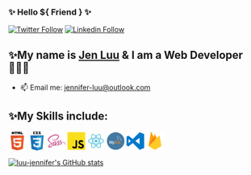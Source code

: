 ### ✨ Hello ${ Friend } ✨
[![Twitter Follow](https://img.shields.io/twitter/follow/jenCodes?style=social)](https://twitter.com/jenCodes) 
[![Linkedin Follow](https://img.shields.io/badge/jenCodes-blue?style=flat&logo=linkedin&labelColor=blue)](https://www.linkedin.com/in/jenCodes/) 


## ✨My name is [Jen Luu](https://jenCodes.com) & I am a Web Developer 👩🏻‍💻

<!-- - 💭 I’m currently working on ...
- 🌱 I’m currently learning ...
- 👩🏻‍💻 I'm employed at ... -->
- 📫 Email me: jennifer-luu@outlook.com
<!-- - 🧘🏻‍♀️ Pronouns: She/Her -->

## ✨My Skills include: 
<img width="35px" src="./assets/html5.png" align="center" alt="HTML5" title="HTML5"> <img width="35px" src="./assets/css3.png" align="center" alt="CSS3" title="CSS3"> <img width="35px" src="./assets/sass.png" align="center" alt="SCSS" title="SCSS"> <img width="35px" src="./assets/javascript.png" align="center" alt="JavaScript" title="JavaScript"> <img width="35px" src="./assets/react.png" align="center" alt="React.js" title="React.js"> <img width="35px" src="./assets/mysql.png" align="center" alt="MySQL" title="MySQL"> <img width="35px" src="./assets/vscode.png" align="center" alt="Visual Studio Code" title="Visual Studio Code"> <img width="35px" src="./assets/firebase.png" align="center" alt="Firebase" title="Firebase">


[![luu-jennifer's GitHub stats](https://github-readme-stats.vercel.app/api?username=luu-jennifer&show_icons=true&theme=radical)](https://github.com/luu-jennifer/github-readme-stats)

<!--
**luu-jennifer/luu-jennifer** is a ✨ _special_ ✨ repository because its `README.md` (this file) appears on your GitHub profile.

Here are some ideas to get you started:

- 🔭 I’m currently working on ...
- 🌱 I’m currently learning ...
- 👯 I’m looking to collaborate on ...
- 🤔 I’m looking for help with ...
- 💬 Ask me about ...
- 📫 How to reach me: ...
- 😄 Pronouns: ...
- ⚡ Fun fact: ...
-->
